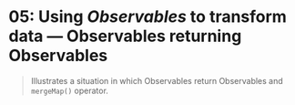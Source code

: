 # 05: Using *Observables* to transform data &mdash; Observables returning Observables
> Illustrates a situation in which Observables return Observables and `mergeMap()` operator.

